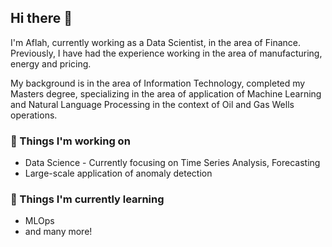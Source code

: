 ## Hi there 👋

I'm Aflah, currently working as a Data Scientist, in the area of Finance. Previously, I have had the experience working in the area of manufacturing, energy and pricing.

My background is in the area of Information Technology, completed my Masters degree, specializing in the area of application of Machine Learning and Natural Language Processing in the context of Oil and Gas Wells operations.

### 🔭 Things I'm working on

- Data Science - Currently focusing on Time Series Analysis, Forecasting
- Large-scale application of anomaly detection

### 🌱 Things I'm currently learning

-  MLOps
-  and many more!

